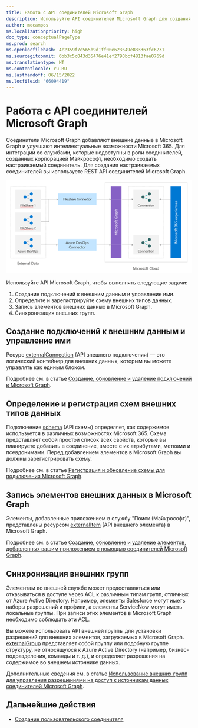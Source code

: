 ```yaml
---
title: Работа с API соединителей Microsoft Graph
description: Используйте API соединителей Microsoft Graph для создания настраиваемых соединителей, которые переносят внешние данные в Microsoft Graph с целью улучшения интеллектуальных возможностей Microsoft 365.
author: mecampos
ms.localizationpriority: high
doc_type: conceptualPageType
ms.prod: search
ms.openlocfilehash: 4c2359f7e565b9d1ff00e623649e833363fc6231
ms.sourcegitcommit: 6bb3c5c043d35476e41ef2790bcf4813fae0769d
ms.translationtype: HT
ms.contentlocale: ru-RU
ms.lasthandoff: 06/15/2022
ms.locfileid: "66094419"
---
```

# <a name="work-with-the-microsoft-graph-connectors-api"></a>Работа с API соединителей Microsoft Graph

Соединители Microsoft Graph добавляют внешние данные в Microsoft Graph и улучшают интеллектуальные возможности Microsoft 365. Для интеграции со службами, которые недоступны в роли соединителей, созданных корпорацией Майкрософт, необходимо создать настраиваемый соединитель. Для создания настраиваемых соединителей вы используете REST API соединителей Microsoft Graph.

![Изображение внешних данных, исходящих из разных соединителей Microsoft Graph](./images/connectors-images/api-overview.png)

Используйте API Microsoft Graph, чтобы выполнять следующие задачи:

1. Создание подключений к внешним данным и управление ими.
2. Определите и зарегистрируйте схему внешних типов данных.
3. Запись элементов внешних данных в Microsoft Graph.
4. Синхронизация внешних групп.

## <a name="create-and-manage-external-data-connections"></a>Создание подключений к внешним данным и управление ими

Ресурс [externalConnection](/graph/api/resources/externalconnectors-externalconnection) (API внешнего подключения) — это логический контейнер для внешних данных, которым вы можете управлять как единым блоком.

Подробнее см. в статье [Создание, обновление и удаление подключений в Microsoft Graph](connecting-external-content-manage-connections.md).

## <a name="define-and-register-the-schema-of-the-external-data-types"></a>Определение и регистрация схем внешних типов данных

Подключение [schema](/graph/api/resources/externalconnectors-schema) (API схемы) определяет, как содержимое используется в различных возможностях Microsoft 365. Схема представляет собой простой список всех свойств, которые вы планируете добавить в соединение, вместе с их атрибутами, метками и псевдонимами. Перед добавлением элементов в Microsoft Graph вы должны зарегистрировать схему.

Подробнее см. в статье [Регистрация и обновление схемы для подключения Microsoft Graph](connecting-external-content-manage-schema.md).

## <a name="ingest-external-data-items-into-microsoft-graph"></a>Запись элементов внешних данных в Microsoft Graph

Элементы, добавленные приложением в службу "Поиск (Майкрософт)", представлены ресурсом [externalItem](/graph/api/resources/externalconnectors-externalitem) (API внешнего элемента) в Microsoft Graph.

Подробнее см. в статье [Создание, обновление и удаление элементов, добавленных вашим приложением с помощью соединителей Microsoft Graph](connecting-external-content-manage-items.md).

## <a name="sync-external-groups"></a>Синхронизация внешних групп

Элементам во внешней службе может предоставляться или отказываться в доступе через ACL к различным типам групп, отличных от Azure Active Directory. Например, элементы Salesforce могут иметь наборы разрешений и профили, а элементы ServiceNow могут иметь локальные группы. При записи этих элементов в Microsoft Graph необходимо соблюдать эти ACL.

Вы можете использовать API внешней группы для установки разрешений для внешних элементов, загружаемых в Microsoft Graph. [externalGroup](/graph/api/resources/externalconnectors-externalgroup) представляет собой группу или подобную группе структуру, не относящуюся к Azure Active Directory (например, бизнес-подразделения, команды и т. д.), и определяет разрешения на содержимое во внешнем источнике данных.

Дополнительные сведения см. в статье [Использование внешних групп для управления разрешениями на доступ к источникам данных соединителей Microsoft Graph](connecting-external-content-external-groups.md).

## <a name="next-steps"></a>Дальнейшие действия

- [Создание пользовательского соединителя](/graph/connecting-external-content-build-quickstart)